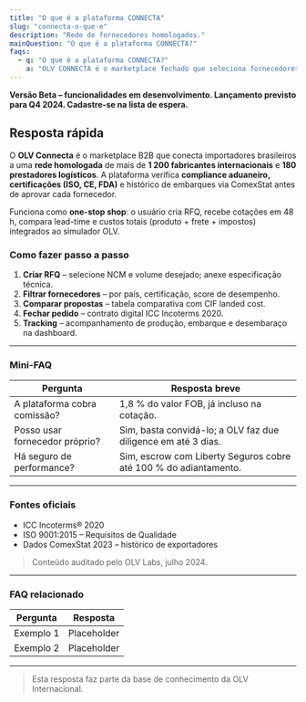 ```yaml
---
title: "O que é a plataforma CONNECTA"
slug: "connecta-o-que-e"
description: "Rede de fornecedores homologados."
mainQuestion: "O que é a plataforma CONNECTA?"
faqs:
  - q: "O que é a plataforma CONNECTA?"
    a: "OLV CONNECTA é o marketplace fechado que seleciona fornecedores globais pré-auditados, reduzindo riscos e facilitando negociação com proteção contratual."
---
```


**Versão Beta – funcionalidades em desenvolvimento. Lançamento previsto para Q4 2024. Cadastre-se na lista de espera.**

## Resposta rápida

O **OLV Connecta** é o marketplace B2B que conecta importadores brasileiros a uma **rede homologada** de mais de **1 200 fabricantes internacionais** e **180 prestadores logísticos**. A plataforma verifica **compliance aduaneiro, certificações (ISO, CE, FDA)** e histórico de embarques via ComexStat antes de aprovar cada fornecedor.

Funciona como **one-stop shop**: o usuário cria RFQ, recebe cotações em 48 h, compara lead-time e custos totais (produto + frete + impostos) integrados ao simulador OLV.

### Como fazer passo a passo

1. **Criar RFQ** – selecione NCM e volume desejado; anexe especificação técnica.
2. **Filtrar fornecedores** – por país, certificação, score de desempenho.
3. **Comparar propostas** – tabela comparativa com CIF landed cost.
4. **Fechar pedido** – contrato digital ICC Incoterms 2020.
5. **Tracking** – acompanhamento de produção, embarque e desembaraço na dashboard.

---

### Mini-FAQ

| Pergunta | Resposta breve |
| --- | --- |
| A plataforma cobra comissão? | 1,8 % do valor FOB, já incluso na cotação. |
| Posso usar fornecedor próprio? | Sim, basta convidá-lo; a OLV faz due diligence em até 3 dias. |
| Há seguro de performance? | Sim, escrow com Liberty Seguros cobre até 100 % do adiantamento. |

---

### Fontes oficiais

* ICC Incoterms® 2020
* ISO 9001:2015 – Requisitos de Qualidade
* Dados ComexStat 2023 – histórico de exportadores

> Conteúdo auditado pelo OLV Labs, julho 2024.

---

### FAQ relacionado

| Pergunta | Resposta |
| --- | --- |
| Exemplo 1 | Placeholder |
| Exemplo 2 | Placeholder |

---

> Esta resposta faz parte da base de conhecimento da OLV Internacional.
